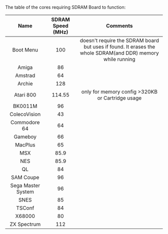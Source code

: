 The table of the cores requiring SDRAM Board to function:

| Name | SDRAM Speed (MHz) | Comments |
|:---:|:---:|:---:|
| Boot Menu | 100 | doesn't require the SDRAM board but uses if found. It erases the whole SDRAM(and DDR) memory while running |
| Amiga | 86 |
| Amstrad | 64 |
| Archie | 128 |
| Atari 800 | 114.55 | only for memory config >320KB or Cartridge usage
| BK0011M | 96 |
| ColecoVision | 43 |
| Commodore 64 | 64 |
| Gameboy | 66 |
| MacPlus | 65 |
| MSX | 85.9 |
| NES | 85.9 |
| QL | 84 |
| SAM Coupe | 96 |
| Sega Master System | 96 |
| SNES | 85 |
| TSConf | 84 |
| X68000 | 80 |
| ZX Spectrum | 112 |
